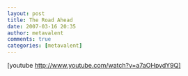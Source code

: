 ```yaml
---
layout: post
title: The Road Ahead
date: 2007-03-16 20:35
author: metavalent
comments: true
categories: [metavalent]
---
```

[youtube http://www.youtube.com/watch?v=a7aOHpvdY9Q]
